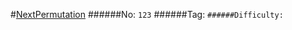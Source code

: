 #[NextPermutation](https://leetcode.com/problems/next-permutation/)
######No: `123`
######Tag: ``
######Difficulty: ``
